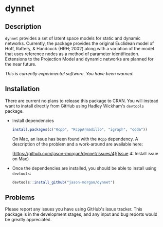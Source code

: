 dynnet
======

Description
-----------

`dynnet` provides a set of latent space models for static and dynamic
networks. Currently, the package provides the original Euclidean model of Hoff,
Raftery, & Handcock (HRH; 2002) along with a variation of the model that uses
reference nodes as a method of parameter identification. Extensions to the
Projection Model and dynamic networks are planned for the near future.

*This is currently experimental software. You have been warned.*

Installation
------------

There are current no plans to release this package to CRAN. You will instead
want to install directly from GitHub using Hadley Wickham's `devtools` package.

-   Install dependencies

    ``` r
    install.packages(c("Rcpp", "RcppArmadillo", "igraph", "coda"))
    ```

    On Mac, an issue has been found with the `Rcpp` dependency. A description of
    the problem and a work-around are available here:

    [https://github.com/jason-morgan/dynnet/issues/4](Issue 4: Install issue on Mac)

-   Once the dependencies are installed, you should be able to install using
    `devtools`:

    ``` r
    devtools::install_github("jason-morgan/dynnet")
    ```

Problems
--------

Please report any issues you have using GitHub's issue tracker. This package is
in the development stages, and any input and bug reports would be greatly
appreciated.
